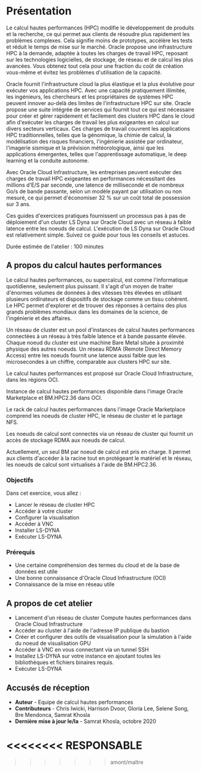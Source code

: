 # Présentation

Le calcul hautes performances (HPC) modifie le développement de produits et la recherche, ce qui permet aux clients de résoudre plus rapidement les problèmes complexes. Cela signifie moins de prototypes, accélère les tests et réduit le temps de mise sur le marché. Oracle propose une infrastructure HPC à la demande, adaptée à toutes les charges de travail HPC, reposant sur les technologies logicielles, de stockage, de réseau et de calcul les plus avancées. Vous obtenez tout cela pour une fraction du coût de création vous-même et évitez les problèmes d'utilisation de la capacité.

Oracle fournit l'infrastructure cloud la plus élastique et la plus évolutive pour exécuter vos applications HPC. Avec une capacité pratiquement illimitée, les ingénieurs, les chercheurs et les propriétaires de systèmes HPC peuvent innover au-delà des limites de l'infrastructure HPC sur site. Oracle propose une suite intégrée de services qui fournit tout ce qui est nécessaire pour créer et gérer rapidement et facilement des clusters HPC dans le cloud afin d'exécuter les charges de travail les plus exigeantes en calcul sur divers secteurs verticaux. Ces charges de travail couvrent les applications HPC traditionnelles, telles que la génomique, la chimie de calcul, la modélisation des risques financiers, l'ingénierie assistée par ordinateur, l'imagerie sismique et la prévision météorologique, ainsi que les applications émergentes, telles que l'apprentissage automatique, le deep learning et la conduite autonome.

Avec Oracle Cloud Infrastructure, les entreprises peuvent exécuter des charges de travail HPC exigeantes en performances nécessitant des millions d'E/S par seconde, une latence de milliseconde et de nombreux Go/s de bande passante, selon un modèle payant par utilisation ou non mesuré, ce qui permet d'économiser 32 % sur un coût total de possession sur 3 ans.

Ces guides d'exercices pratiques fournissent un processus pas à pas de déploiement d'un cluster LS Dyna sur Oracle Cloud avec un réseau à faible latence entre les noeuds de calcul. L'exécution de LS Dyna sur Oracle Cloud est relativement simple. Suivez ce guide pour tous les conseils et astuces.

Durée estimée de l'atelier : 100 minutes

## A propos du calcul hautes performances

Le calcul hautes performances, ou supercalcul, est comme l'informatique quotidienne, seulement plus puissant. Il s'agit d'un moyen de traiter d'énormes volumes de données à des vitesses très élevées en utilisant plusieurs ordinateurs et dispositifs de stockage comme un tissu cohérent. Le HPC permet d'explorer et de trouver des réponses à certains des plus grands problèmes mondiaux dans les domaines de la science, de l'ingénierie et des affaires.

Un réseau de cluster est un pool d'instances de calcul hautes performances connectées à un réseau à très faible latence et à bande passante élevée. Chaque noeud du cluster est une machine Bare Metal située à proximité physique des autres noeuds. Un réseau RDMA (Remote Direct Memory Access) entre les noeuds fournit une latence aussi faible que les microsecondes à un chiffre, comparable aux clusters HPC sur site.

Le calcul hautes performances est proposé sur Oracle Cloud Infrastructure, dans les régions OCI.

Instance de calcul hautes performances disponible dans l'image Oracle Marketplace et BM.HPC2.36 dans OCI.

Le rack de calcul hautes performances dans l'image Oracle Marketplace comprend les noeuds de cluster HPC, le réseau de cluster et le partage NFS.

Les noeuds de calcul sont connectés via un réseau de cluster qui fournit un accès de stockage RDMA aux noeuds de calcul.

Actuellement, un seul BM par noeud de calcul est pris en charge. Il permet aux clients d'accéder à la racine tout en protégeant le matériel et le réseau, les noeuds de calcul sont virtualisés à l'aide de BM.HPC2.36.

### Objectifs

Dans cet exercice, vous allez :

*   Lancer le réseau de cluster HPC
*   Accéder à votre cluster
*   Configurer la visualisation
*   Accéder à VNC
*   Installer LS-DYNA
*   Exécuter LS-DYNA

### Prérequis

*   Une certaine compréhension des termes du cloud et de la base de données est utile
*   Une bonne connaissance d'Oracle Cloud Infrastructure (OCI)
*   Connaissance de la mise en réseau utile

## A propos de cet atelier

*   Lancement d'un réseau de cluster Compute hautes performances dans Oracle Cloud Infrastructure
*   Accéder au cluster à l'aide de l'adresse IP publique du bastion
*   Créer et configurer des outils de visualisation pour la simulation à l'aide du noeud de visualisation GPU
*   Accéder à VNC en vous connectant via un tunnel SSH
*   Installez LS-DYNA sur votre instance en ajoutant toutes les bibliothèques et fichiers binaires requis.
*   Exécuter LS-DYNA

## Accusés de réception

*   **Auteur** - Equipe de calcul hautes performances
*   **Contributeurs** - Chris Iwicki, Harrison Dvoor, Gloria Lee, Selene Song, Bre Mendonca, Samrat Khosla
*   **Dernière mise à jour le/la** - Samrat Khosla, octobre 2020

# <<<<<<<< RESPONSABLE

> > > > > > > amont/maître
